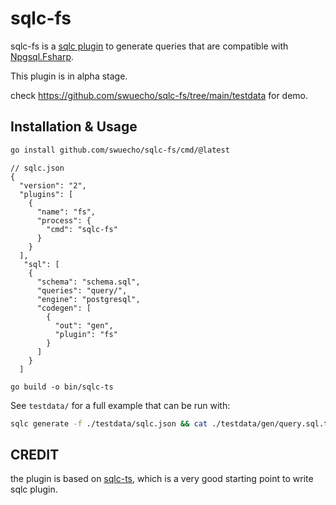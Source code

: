 # sqlc-fs

sqlc-fs is a [sqlc plugin](https://docs.sqlc.dev/en/stable/guides/plugins.html) to generate queries that are compatible with [Npgsql.Fsharp](https://github.com/Zaid-Ajaj/Npgsql.FSharp).

This plugin is in alpha stage.

check https://github.com/swuecho/sqlc-fs/tree/main/testdata for demo.

## Installation & Usage

```bash
go install github.com/swuecho/sqlc-fs/cmd/@latest
```

```json5
// sqlc.json
{
  "version": "2",
  "plugins": [
    {
      "name": "fs",
      "process": {
        "cmd": "sqlc-fs"
      }
    }
  ],
   "sql": [
    {
      "schema": "schema.sql",
      "queries": "query/",
      "engine": "postgresql",
      "codegen": [
        {
          "out": "gen",
          "plugin": "fs"
        }
      ]
    }
  ]
```

```build
go build -o bin/sqlc-ts 
```

See `testdata/` for a full example that can be run with:

```bash
sqlc generate -f ./testdata/sqlc.json && cat ./testdata/gen/query.sql.ts | less
```

## CREDIT

the plugin is based on [sqlc-ts](https://github.com/stephen/sqlc-ts), which is a very good starting point to write sqlc plugin.
